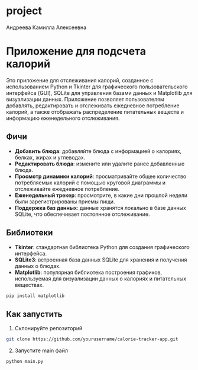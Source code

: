 # project
Андреева Камилла Алексеевна

# Приложение для подсчета калорий

Это приложение для отслеживания калорий, созданное с использованием Python и Tkinter для графического пользовательского интерфейса (GUI), SQLite для управления базами данных и Matplotlib для визуализации данных. Приложение позволяет пользователям добавлять, редактировать и отслеживать ежедневное потребление калорий, а также отображать распределение питательных веществ и информацию еженедельного отслеживания.

## Фичи

- **Добавить блюда**: добавляйте блюда с информацией о калориях, белках, жирах и углеводах.
- **Редактировать блюда**: измените или удалите ранее добавленные блюда.
- **Просмотр динамики калорий**: просматривайте общее количество потребляемых калорий с помощью круговой диаграммы и отслеживайте ежедневное потребление.
- **Еженедельный трекер**: просмотрите, в какие дни прошлой недели были зарегистрированы приемы пищи.
- **Поддержка баз данных**: данные хранятся локально в базе данных SQLite, что обеспечивает постоянное отслеживание.

## Библиотеки

- **Tkinter**: стандартная библиотека Python для создания графического интерфейса.
- **SQLite3**: встроенная база данных SQLite для хранения и получения данных о блюдах.
- **Matplotlib**: популярная библиотека построения графиков, используемая для визуализации данных о калориях и питательных веществах.



```bash
pip install matplotlib
```

## Как запустить

1. Склонируйте репозиторий

```bash
git clone https://github.com/yourusername/calorie-tracker-app.git
```

2. Запустите main файл

```bash
python main.py
```